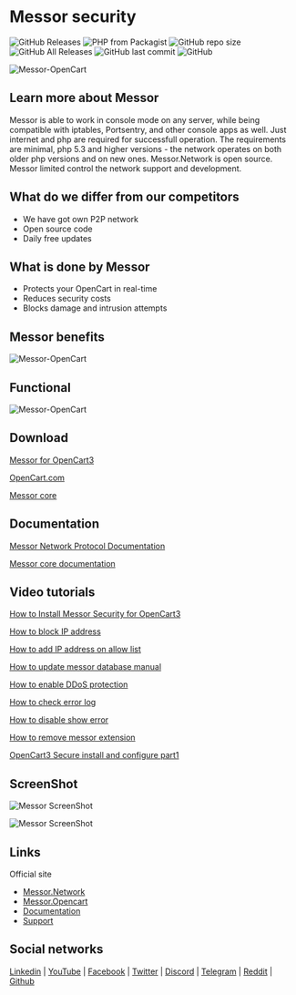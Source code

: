 # Messor security
![GitHub Releases](https://img.shields.io/github/downloads/messor-network/messor-opencart/latest/total) 
![PHP from Packagist](https://img.shields.io/packagist/php-v/wwood-dev/messor) 
![GitHub repo size](https://img.shields.io/github/repo-size/messor-network/messor-opencart) 
![GitHub All Releases](https://img.shields.io/github/downloads/messor-network/messor-opencart/total) 
![GitHub last commit](https://img.shields.io/github/last-commit/messor-network/messor-opencart) ![GitHub](https://img.shields.io/github/license/messor-network/messor-opencart)

![Messor-OpenCart](https://s3.dropmefiles.top/ua/i/e8792705b5cea2f03388f86885f645a3/1cda9e3ead7c683d2e6143ccee300b56)

## Learn more about Messor ##
Messor is able to work in console mode on any server, while being compatible with iptables, Portsentry, and other console apps as well. Just internet and php are required for successfull operation. The requirements are minimal, php 5.3 and higher versions - the network operates on both older php versions and on new ones. Messor.Network is open source. Messor limited control the network support and development.



## What do we differ from our competitors ##

+ We have got own P2P network
+ Open source code
+ Daily free updates



## What is done by Messor ##

+ Protects your OpenCart in real-time
+ Reduces security costs
+ Blocks damage and intrusion attempts



## Messor benefits ##

![Messor-OpenCart](https://s3.dropmefiles.top/ua/i/e8792705b5cea2f03388f86885f645a3/625fd7b21ad718dc3e852f4836b842da)



## Functional ##
![Messor-OpenCart](https://s3.dropmefiles.top/ua/i/e8792705b5cea2f03388f86885f645a3/71a2d428e6cb4e28a57755a8beda47af)



## Download ##
[Messor for OpenCart3](https://github.com/messor-network/messor-opencart/releases)

[OpenCart.com](https://www.opencart.com/index.php?route=marketplace/extension/info&extension_id=42800)

[Messor core](https://github.com/messor-network/messor-kernel)


## Documentation ##
[Messor Network Protocol Documentation](https://doc.messor.network/ru/protocol/)

[Messor core documentation](https://doc.messor.network/lib/)



## Video tutorials ##
[How to Install Messor Security for OpenCart3](https://www.youtube.com/watch?v=ITUAnl4-ZDA)


[How to block IP address](https://www.youtube.com/watch?v=2BJpZt0urhQ)

[How to add IP address on allow list](https://www.youtube.com/watch?v=xKPF8TA6U3Y)

[How to update messor database manual](https://www.youtube.com/watch?v=EieVmN0SdZ0)

[How to enable DDoS protection](https://www.youtube.com/watch?v=ertBWieAlgA)

[How to check error log](https://www.youtube.com/watch?v=lv-DEPmgHr0)

[How to disable show error](https://www.youtube.com/watch?v=-2ltdv2SLc0)

[How to remove messor extension](https://www.youtube.com/watch?v=2LjvRFi4ozc)

[OpenCart3 Secure install and configure part1](https://www.youtube.com/watch?v=cf2Z6HjIHkQ)


## ScreenShot ##
![Messor ScreenShot](https://ibb.co/Ykbg25J)

![Messor ScreenShot](https://previews.dropbox.com/p/thumb/ABrlVBPRrs_lxC1Outj0rdhdCOGD-38Ov6_LwQ2tUnFqI2KVSVoA85FQTJ6K7XL9EJd8gvhpG-EgYYb7oaZ0noASZCZmm1kFozBYHt3a5-BKDzba--TDX8qQmXoEEWbrVfbBHP6hIEcapHwAN_r9hyQDVCnBrWVugdY9qmo1Zc3vFASy0RHzcV3n3Crb800Ywf3THAuNu8LleRAspAW5x-uXEr-stOuyzP5rb5p3dNIuFUd4lRXFfl_IoUu-GJcOHI3sj1sZ3QYTXT0eRFNG6HuBP_EIZsd9AFqMKSCXfJNg-WXAPmyz3tO9J8-0oqZIC220HSRYRcEfpbkp_wJmXvhv7GOpMDh3YZYX_oJtcGPolc9JMNXaOPQR9RJ-4qP6s-k/p.gif)



## Links ##
Official site
+ [Messor.Network](https://messor.network/)
+ [Messor.Opencart](https://opencart.messor.network/)
+ [Documentation](https://doc.messor.network/)
+ [Support](messor.network/Support/)



## Social networks ##
[Linkedin](https://www.linkedin.com/company/messor-limited/) |
[YouTube](https://www.youtube.com/channel/UCon88PdrKMQTjuAYCkWjn1g) |
[Facebook](https://www.facebook.com/MessorNetwork) |
[Twitter](https://twitter.com/MessorNetwork/) |
[Discord](https://discord.gg/jpbVdvfj) |
[Telegram](https://t.me/MessorNetwork) |
[Reddit](https://www.reddit.com/user/Messor-Network) |
[Github](https://github.com/messor-network)





